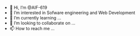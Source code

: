- 👋 Hi, I’m @AIF-619
- 👀 I’m interested in Sofware engineering and Web Development
- 🌱 I’m currently learning ...
- 💞️ I’m looking to collaborate on ...
- 📫 How to reach me ...

<!---
AIF-619/AIF-619 is a ✨ special ✨ repository because its `README.md` (this file) appears on your GitHub profile.
You can click the Preview link to take a look at your changes.
--->
